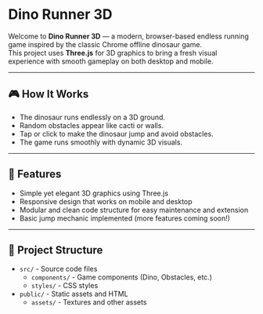 # Dino Runner 3D

Welcome to **Dino Runner 3D** — a modern, browser-based endless running game inspired by the classic Chrome offline dinosaur game.  
This project uses **Three.js** for 3D graphics to bring a fresh visual experience with smooth gameplay on both desktop and mobile.

---

## 🎮 How It Works

- The dinosaur runs endlessly on a 3D ground.
- Random obstacles appear like cacti or walls.
- Tap or click to make the dinosaur jump and avoid obstacles.
- The game runs smoothly with dynamic 3D visuals.

---

## 🚀 Features

- Simple yet elegant 3D graphics using Three.js
- Responsive design that works on mobile and desktop
- Modular and clean code structure for easy maintenance and extension
- Basic jump mechanic implemented (more features coming soon!)

---

## 📁 Project Structure

- `src/` - Source code files
  - `components/` - Game components (Dino, Obstacles, etc.)
  - `styles/` - CSS styles
- `public/` - Static assets and HTML
  - `assets/` - Textures and other assets
